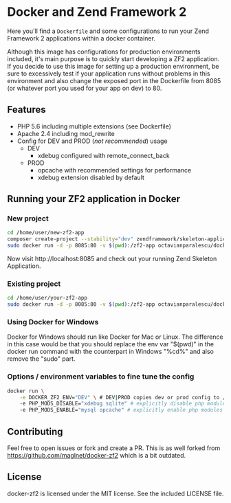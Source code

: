 # Docker and Zend Framework 2

Here you'll find a `Dockerfile` and some configurations to run
your Zend Framework 2 applications within a docker container.  

Although this image has configurations for production environments included,
it's main purpose is to quickly start developing a ZF2 application.  
If you decide to use this image for setting up a production environment, be sure to excessively test if
your application runs without problems in this environment and also change the exposed port
in the Dockerfile from 8085 (or whatever port you used for your app on dev) to 80.

## Features
* PHP 5.6 including multiple extensions (see Dockerfile)
* Apache 2.4 including mod_rewrite
* Config for DEV and PROD (*not recommended*) usage
  * DEV
    * xdebug configured with remote_connect_back
  * PROD
    * opcache with recommended settings for performance
    * xdebug extension disabled by default

## Running your ZF2 application in Docker

### New project
```bash
cd /home/user/new-zf2-app
composer create-project --stability="dev" zendframework/skeleton-application .
sudo docker run -d -p 8085:80 -v $(pwd):/zf2-app octavianparalescu/docker-zf2
```

Now visit http://localhost:8085 and check out your running
Zend Skeleton Application.

### Existing project
```bash
cd /home/user/your-zf2-app
sudo docker run -d -p 8085:80 -v $(pwd):/zf2-app octavianparalescu/docker-zf2
```

### Using Docker for Windows
Docker for Windows should run like Docker for Mac or Linux. The difference in this case
would be that you should replace the env var "$(pwd)" in the docker run command with the
counterpart in Windows "%cd%" and also remove the "sudo" part.

### Options / environment variables to fine tune the config
```bash
docker run \
    -e DOCKER_ZF2_ENV="DEV" \ # DEV|PROD copies dev or prod config to /etc (default:DEV)
    -e PHP_MODS_DISABLE="xdebug sqlite" # explicitly disable php modules (space separated list of modules)
    -e PHP_MODS_ENABLE="mysql opcache" # explicitly enable php modules (space separated list of modules)
```

## Contributing
Feel free to open issues or fork and create a PR. This is as well forked from https://github.com/maglnet/docker-zf2
which is a bit outdated.


## License
docker-zf2 is licensed under the MIT license.
See the included LICENSE file.
